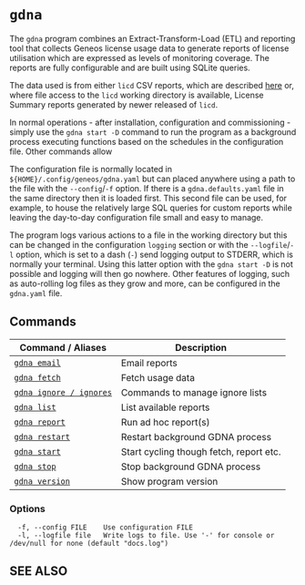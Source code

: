 # `gdna`

The `gdna` program combines an Extract-Transform-Load (ETL) and reporting tool that collects Geneos license usage data to generate reports of license utilisation which are expressed as levels of monitoring coverage. The reports are fully configurable and are built using SQLite queries.

The data used is from either `licd` CSV reports, which are described [here](https://docs.itrsgroup.com/docs/geneos/current/administration/licence-daemon/index.html#csv-files) or, where file access to the `licd` working directory is available, License Summary reports generated by newer released of `licd`.

In normal operations - after installation, configuration and commissioning - simply use the `gdna start -D` command to run the program as a background process executing functions based on the schedules in the configuration file. Other commands allow 

The configuration file is normally located in `${HOME}/.config/geneos/gdna.yaml` but can placed anywhere using a path to the file with the `--config`/`-f` option. If there is a `gdna.defaults.yaml` file in the same directory then it is loaded first. This second file can be used, for example, to house the relatively large SQL queries for custom reports while leaving the day-to-day configuration file small and easy to manage.

The program logs various actions to a file in the working directory but this can be changed in the configuration `logging` section or with the `--logfile`/`-l` option, which is set to a dash (`-`) send logging output to STDERR, which is normally your terminal. Using this latter option with the `gdna start -D` is not possible and logging will then go nowhere. Other features of logging, such as auto-rolling log files as they grow and more, can be configured in the `gdna.yaml` file.


## Commands

| Command / Aliases | Description |
|-------|-------|
| [`gdna email`](gdna_email.md)	 | Email reports |
| [`gdna fetch`](gdna_fetch.md)	 | Fetch usage data |
| [`gdna ignore / ignores`](gdna_ignore.md)	 | Commands to manage ignore lists |
| [`gdna list`](gdna_list.md)	 | List available reports |
| [`gdna report`](gdna_report.md)	 | Run ad hoc report(s) |
| [`gdna restart`](gdna_restart.md)	 | Restart background GDNA process |
| [`gdna start`](gdna_start.md)	 | Start cycling though fetch, report etc. |
| [`gdna stop`](gdna_stop.md)	 | Stop background GDNA process |
| [`gdna version`](gdna_version.md)	 | Show program version |

### Options

```text
  -f, --config FILE    Use configuration FILE
  -l, --logfile file   Write logs to file. Use '-' for console or /dev/null for none (default "docs.log")
```

## SEE ALSO

